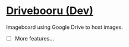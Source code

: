 # [Drivebooru (Dev)](https://senchoupekora.github.io/drivebooruDEV/)
Imageboard using Google Drive to host images.

- [ ] More features...